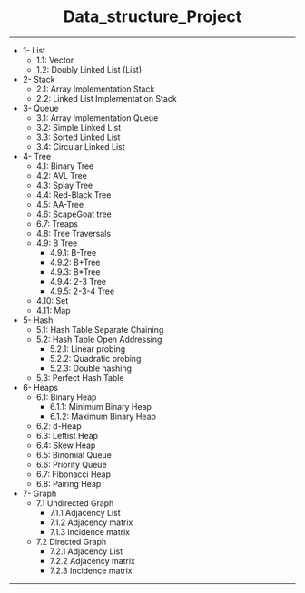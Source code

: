  # <center> **Data_structure_Project** </center>
-----------------------------------------------

- 1- List  
   - 1.1: Vector
   - 1.2: Doubly Linked List (List)
- 2- Stack 
   - 2.1: Array Implementation Stack
   - 2.2: Linked List Implementation Stack
- 3- Queue
   - 3.1: Array Implementation Queue
   - 3.2: Simple Linked List
   - 3.3: Sorted Linked List
   - 3.4: Circular Linked List
- 4- Tree  
   - 4.1: Binary Tree 
   - 4.2: AVL Tree  
   - 4.3: Splay Tree
   - 4.4: Red-Black Tree
   - 4.5: AA-Tree
   - 4.6: ScapeGoat tree 
   - 6.7: Treaps    
   - 4.8: Tree Traversals 
   - 4.9: B Tree
      - 4.9.1: B-Tree
      - 4.9.2: B+Tree
      - 4.9.3: B*Tree
      - 4.9.4: 2-3 Tree
      - 4.9.5: 2-3-4 Tree
   - 4.10: Set
   - 4.11: Map
- 5- Hash
   - 5.1: Hash Table Separate Chaining
   - 5.2: Hash Table Open Addressing
      - 5.2.1: Linear probing
      - 5.2.2: Quadratic probing
      - 5.2.3: Double hashing
   - 5.3: Perfect Hash Table
- 6- Heaps  
   - 6.1: Binary Heap  
      - 6.1.1: Minimum Binary Heap 
      - 6.1.2: Maximum Binary Heap
   - 6.2: d-Heap  
   - 6.3: Leftist Heap  
   - 6.4: Skew Heap 
   - 6.5: Binomial Queue
   - 6.6: Priority Queue
   - 6.7: Fibonacci Heap
   - 6.8: Pairing Heap
- 7- Graph  
   - 7.1 Undirected Graph
      - 7.1.1 Adjacency List
      - 7.1.2 Adjacency matrix
      - 7.1.3 Incidence matrix
   - 7.2 Directed Graph
      - 7.2.1 Adjacency List
      - 7.2.2 Adjacency matrix
      - 7.2.3 Incidence matrix
----------------------------------------------




  
